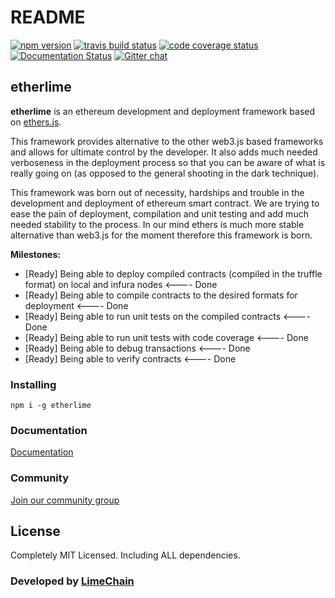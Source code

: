 # README

[![npm version](https://badge.fury.io/js/etherlime.svg)](https://badge.fury.io/js/etherlime) [![travis build status](https://img.shields.io/travis/LimeChain/etherlime/master.svg)](https://travis-ci.org/LimeChain/etherlime) [![code coverage status](https://img.shields.io/codecov/c/github/LimeChain/etherlime/master.svg)](https://codecov.io/gh/LimeChain/etherlime) [![Documentation Status](https://readthedocs.org/projects/etherlime/badge/?version=latest)](https://etherlime.readthedocs.io/en/latest/?badge=latest) [![Gitter chat](https://badges.gitter.im/lime-tech-talks/Lobby.png)](https://gitter.im/lime-tech-talks/Lobby)

## etherlime

**etherlime** is an ethereum development and deployment framework based on [ethers.js](https://github.com/ethers-io/ethers.js/).

This framework provides alternative to the other web3.js based frameworks and allows for ultimate control by the developer. It also adds much needed verboseness in the deployment process so that you can be aware of what is really going on \(as opposed to the general shooting in the dark technique\).

This framework was born out of necessity, hardships and trouble in the development and deployment of ethereum smart contract. We are trying to ease the pain of deployment, compilation and unit testing and add much needed stability to the process. In our mind ethers is much more stable alternative than web3.js for the moment therefore this framework is born.

**Milestones:**

* \[Ready\] Being able to deploy compiled contracts \(compiled in the truffle format\) on local and infura nodes &lt;---- Done
* \[Ready\] Being able to compile contracts to the desired formats for deployment &lt;---- Done
* \[Ready\] Being able to run unit tests on the compiled contracts &lt;---- Done
* \[Ready\] Being able to run unit tests with code coverage &lt;---- Done
* \[Ready\] Being able to debug transactions &lt;---- Done
* \[Ready\] Being able to verify contracts &lt;---- Done

### Installing

```text
npm i -g etherlime
```

### Documentation

[Documentation](https://etherlime.gitbook.io)

### Community

[Join our community group](https://t.me/etherlime/)

## License

Completely MIT Licensed. Including ALL dependencies.

### Developed by [LimeChain](https://limechain.tech/)

